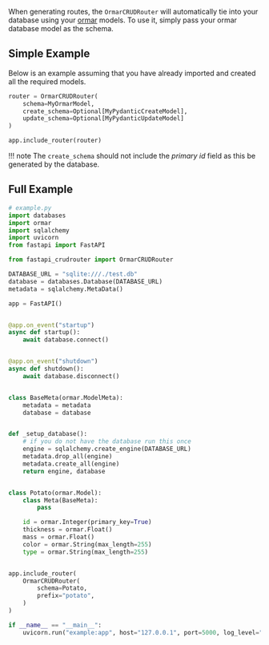 When generating routes, the `OrmarCRUDRouter` will automatically tie into your database
using your [ormar](https://collerek.github.io/ormar/) models. To use it, simply pass your ormar database model as the schema.

## Simple Example

Below is an example assuming that you have already imported and created all the required
models.

```python
router = OrmarCRUDRouter(
    schema=MyOrmarModel,
    create_schema=Optional[MyPydanticCreateModel],
    update_schema=Optional[MyPydanticUpdateModel]
)

app.include_router(router)
```

!!! note
    The `create_schema` should not include the *primary id* field as this be
    generated by the database.

## Full Example

```python
# example.py
import databases
import ormar
import sqlalchemy
import uvicorn
from fastapi import FastAPI

from fastapi_crudrouter import OrmarCRUDRouter

DATABASE_URL = "sqlite:///./test.db"
database = databases.Database(DATABASE_URL)
metadata = sqlalchemy.MetaData()

app = FastAPI()


@app.on_event("startup")
async def startup():
    await database.connect()


@app.on_event("shutdown")
async def shutdown():
    await database.disconnect()


class BaseMeta(ormar.ModelMeta):
    metadata = metadata
    database = database


def _setup_database():
    # if you do not have the database run this once
    engine = sqlalchemy.create_engine(DATABASE_URL)
    metadata.drop_all(engine)
    metadata.create_all(engine)
    return engine, database


class Potato(ormar.Model):
    class Meta(BaseMeta):
        pass

    id = ormar.Integer(primary_key=True)
    thickness = ormar.Float()
    mass = ormar.Float()
    color = ormar.String(max_length=255)
    type = ormar.String(max_length=255)


app.include_router(
    OrmarCRUDRouter(
        schema=Potato,
        prefix="potato",
    )
)

if __name__ == "__main__":
    uvicorn.run("example:app", host="127.0.0.1", port=5000, log_level="info")
```
